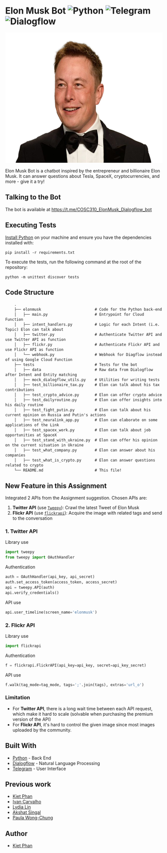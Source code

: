 # Elon Musk Bot ![Python](https://img.shields.io/badge/python-3670A0?logo=python&logoColor=ffdd54) ![Telegram](https://img.shields.io/badge/Telegram-2CA5E0?logo=telegram&logoColor=white) ![Dialogflow](https://img.shields.io/badge/Dialogflow-orange.svg?logo=dialogflow&logoColor=white)

<p align="center"> 
<img width="620" height="414" src="static/img/ElonMusk.png">
</p>

Elon Musk Bot is a chatbot inspired by the entrepreneur and billionaire Elon Musk. It can answer questions about Tesla, SpaceX, cryptocurrencies, and more - give it a try!

## Talking to the Bot

The bot is available at https://t.me/COSC310_ElonMusk_Dialogflow_bot

## Executing Tests

[Install Python](https://realpython.com/installing-python/) on your machine and ensure you have the dependencies installed with:

```
pip install -r requirements.txt
```

To execute the tests, run the following command at the root of the repository:

```
python -m unittest discover tests
```
## Code Structure

```
    .
    ├── elonmusk                        # Code for the Python back-end
    │   ├── main.py                     # Entrypoint for Cloud Function
    │   ├── intent_handlers.py          # Logic for each Intent (i.e. Topic) Elon can talk about
    │   ├── twitter.py                  # Authenticate Twitter API and use Twitter API as function
    │   ├── flickr.py                   # Authenticate Flickr API and use Flickr API as function
    │   └── webhook.py                  # Webhook for Diagflow instead of using Google Cloud Function
    ├── tests                           # Tests for the bot
    │   ├── data                        # Raw data from Dialogflow after Intent and Entity matching
    │   ├── mock_dialogflow_utils.py    # Utilities for writing tests
    │   ├── test_billionaire_tax.py     # Elon can talk about his tax contributions
    │   ├── test_crypto_advice.py       # Elon can offer crypto advice
    │   ├── test_dailyroutine.py        # Elon can offer insights into his daily routine
    │   ├── test_fight_putin.py         # Elon can talk about his current opinion on Russia and Putin's actions
    │   ├── test_neuralink_app.py       # Elon can elaborate on some applications of the Link
    │   ├── test_spacex_work.py         # Elon can talk about job opportunities at SpaceX
    │   ├── test_stand_with_ukraine.py  # Elon can offer his opinion on the current situation in Ukraine 
    │   ├── test_what_company.py        # Elon can answer about his companies
    │   ├── test_what_is_crypto.py      # Elon can answer questions related to crypto
    └── README.md                       # This file!
```

## New Feature in this Assignment
Integrated 2 APIs from the Assignment suggestion. Chosen APIs are:
1. **Twitter API** (use [`Tweepy`](https://www.tweepy.org/)): Crawl the latest Tweet of Elon Musk
2. **Flickr API** (use [`flickrapi`](https://stuvel.eu/software/flickrapi/)): Acquire the image with related tags and send to the conversation

### 1. Twitter API
Library use
```python
import tweepy
from tweepy import OAuthHandler
```
Authentication
```python
auth = OAuthHandler(api_key, api_secret)
auth.set_access_token(access_token, access_secret)
api = tweepy.API(auth)
api.verify_credentials()
```
API use
```python
api.user_timeline(screen_name='elonmusk')
```
### 2. Flickr API
Library use
```python
import flickrapi
```
Authentication
```python
f = flickrapi.FlickrAPI(api_key=api_key, secret=api_key_secret)
```
API use
```python
f.walk(tag_mode=tag_mode, tags=';'.join(tags), extras='url_o')
```
### Limitation
- For **Twitter API**, there is a long wait time between each API request, which make it hard to scale (solvable when purchasing the premium version of the API)
- For **Flickr API**, it's hard to control the given image since most images uploaded by the community.
## Built With

* [Python](https://www.python.org/) - Back End
* [Dialogflow](https://cloud.google.com/dialogflow/docs) - Natural Language Processing
* [Telegram](https://telegram.org/) - User Interface

## Previous work

- [Kiet Phan](https://github.com/ketphan02)
- [Ivan Carvalho](https://github.com/IvanIsCoding)
- [Lydia Lin](https://github.com/yuqi88)
- [Akshat Singal](https://github.com/aksingal-dev)
- [Paula Wong-Chung](https://github.com/KafkaNoNeko)

## Author
- [Kiet Phan](https://github.com/ketphan02)
